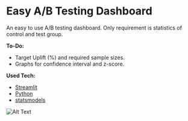 # Easy A/B Testing Dashboard

An easy to use A/B testing dashboard. Only requirement is statistics of control and test group.

**To-Do:**

- Target Uplift (%) and required sample sizes.
- Graphs for confidence interval and z-score.

**Used Tech:**

- [Streamlit](https://streamlit.io/)
- [Python](https://www.python.org/)
- [statsmodels](https://www.statsmodels.org/stable/index.html)

![Alt Text](https://media0.giphy.com/media/eMyroAhYsE1D4BpOyg/giphy.gif?cid=790b761129623b7f14aa39ffd5eabc9ca6c4a7327bf46107&rid=giphy.gif&ct=g)
